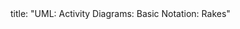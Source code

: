 <frontmatter>
title: "UML: Activity Diagrams: Basic Notation: Rakes"
</frontmatter>

<include src="navbar.md" boilerplate />

<include src="unit-inPage-asFlat.md" boilerplate />